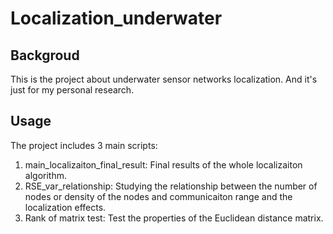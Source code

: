 # Localization_underwater

## Backgroud
This is the project about underwater sensor networks localization. And it's just for my personal research.

## Usage
The project includes 3 main scripts:
1. main_localizaiton_final_result: Final results of the whole localizaiton algorithm.
2. RSE_var_relationship: Studying the relationship between the number of nodes or density of the nodes and communicaiton range and the localization effects.
3. Rank of matrix test: Test the properties of the Euclidean distance matrix.

